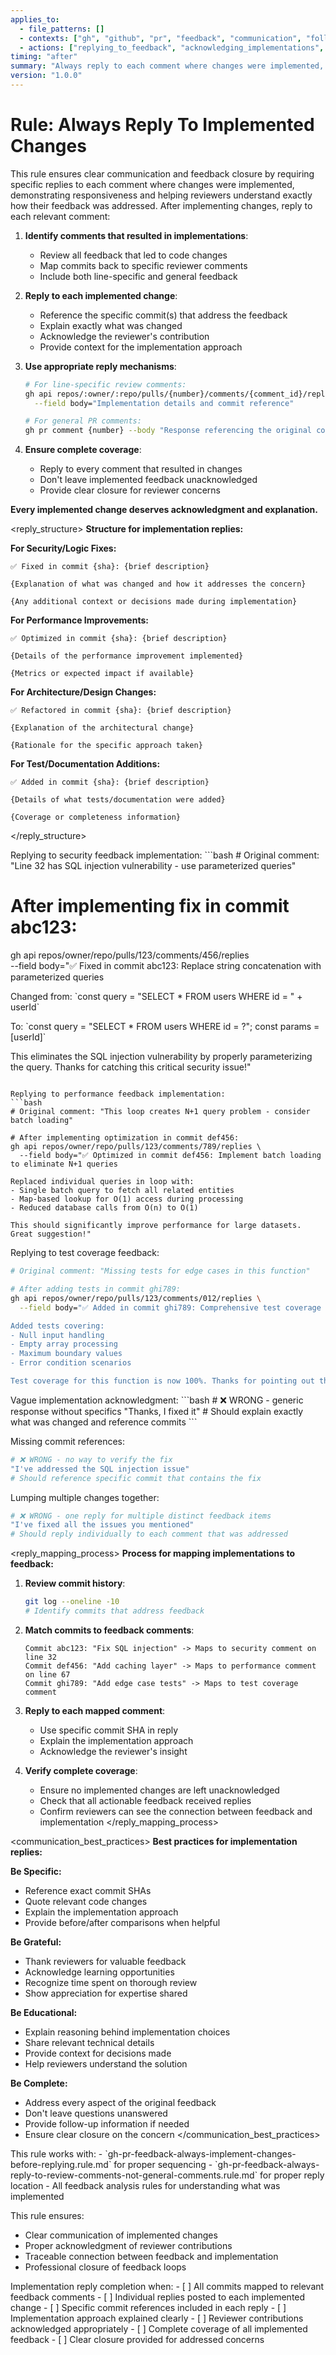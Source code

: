 ```yaml
---
applies_to:
  - file_patterns: []
  - contexts: ["gh", "github", "pr", "feedback", "communication", "follow_up"]
  - actions: ["replying_to_feedback", "acknowledging_implementations", "communicating_changes"]
timing: "after"
summary: "Always reply to each comment where changes were implemented, explaining specifically what was changed in response to the reviewer's feedback"
version: "1.0.0"
---
```


# Rule: Always Reply To Implemented Changes

<purpose>
This rule ensures clear communication and feedback closure by requiring specific replies to each comment where changes were implemented, demonstrating responsiveness and helping reviewers understand exactly how their feedback was addressed.
</purpose>

<instructions>
After implementing changes, reply to each relevant comment:

1. **Identify comments that resulted in implementations**:
   - Review all feedback that led to code changes
   - Map commits back to specific reviewer comments
   - Include both line-specific and general feedback

2. **Reply to each implemented change**:
   - Reference the specific commit(s) that address the feedback
   - Explain exactly what was changed
   - Acknowledge the reviewer's contribution
   - Provide context for the implementation approach

3. **Use appropriate reply mechanisms**:
   ```bash
   # For line-specific review comments:
   gh api repos/:owner/:repo/pulls/{number}/comments/{comment_id}/replies \
     --field body="Implementation details and commit reference"
   
   # For general PR comments:
   gh pr comment {number} --body "Response referencing the original comment"
   ```

4. **Ensure complete coverage**:
   - Reply to every comment that resulted in changes
   - Don't leave implemented feedback unacknowledged
   - Provide clear closure for reviewer concerns

**Every implemented change deserves acknowledgment and explanation.**
</instructions>

<reply_structure>
**Structure for implementation replies:**

**For Security/Logic Fixes:**
```
✅ Fixed in commit {sha}: {brief description}

{Explanation of what was changed and how it addresses the concern}

{Any additional context or decisions made during implementation}
```

**For Performance Improvements:**
```
✅ Optimized in commit {sha}: {brief description}

{Details of the performance improvement implemented}

{Metrics or expected impact if available}
```

**For Architecture/Design Changes:**
```
✅ Refactored in commit {sha}: {brief description}

{Explanation of the architectural change}

{Rationale for the specific approach taken}
```

**For Test/Documentation Additions:**
```
✅ Added in commit {sha}: {brief description}

{Details of what tests/documentation were added}

{Coverage or completeness information}
```
</reply_structure>

<examples>
<correct>
Replying to security feedback implementation:
```bash
# Original comment: "Line 32 has SQL injection vulnerability - use parameterized queries"

# After implementing fix in commit abc123:
gh api repos/owner/repo/pulls/123/comments/456/replies \
  --field body="✅ Fixed in commit abc123: Replace string concatenation with parameterized queries

Changed from:
\`const query = \"SELECT * FROM users WHERE id = \" + userId\`

To:
\`const query = \"SELECT * FROM users WHERE id = ?\"; const params = [userId]\`

This eliminates the SQL injection vulnerability by properly parameterizing the query. Thanks for catching this critical security issue!"
```

Replying to performance feedback implementation:
```bash
# Original comment: "This loop creates N+1 query problem - consider batch loading"

# After implementing optimization in commit def456:
gh api repos/owner/repo/pulls/123/comments/789/replies \
  --field body="✅ Optimized in commit def456: Implement batch loading to eliminate N+1 queries

Replaced individual queries in loop with:
- Single batch query to fetch all related entities
- Map-based lookup for O(1) access during processing
- Reduced database calls from O(n) to O(1)

This should significantly improve performance for large datasets. Great suggestion!"
```

Replying to test coverage feedback:
```bash
# Original comment: "Missing tests for edge cases in this function"

# After adding tests in commit ghi789:
gh api repos/owner/repo/pulls/123/comments/012/replies \
  --field body="✅ Added in commit ghi789: Comprehensive test coverage for edge cases

Added tests covering:
- Null input handling
- Empty array processing
- Maximum boundary values
- Error condition scenarios

Test coverage for this function is now 100%. Thanks for pointing out the gaps!"
```
</correct>

<incorrect>
Vague implementation acknowledgment:
```bash
# ❌ WRONG - generic response without specifics
"Thanks, I fixed it"
# Should explain exactly what was changed and reference commits
```

Missing commit references:
```bash
# ❌ WRONG - no way to verify the fix
"I've addressed the SQL injection issue"
# Should reference specific commit that contains the fix
```

Lumping multiple changes together:
```bash
# ❌ WRONG - one reply for multiple distinct feedback items
"I've fixed all the issues you mentioned"
# Should reply individually to each comment that was addressed
```
</incorrect>
</examples>

<reply_mapping_process>
**Process for mapping implementations to feedback:**

1. **Review commit history**:
   ```bash
   git log --oneline -10
   # Identify commits that address feedback
   ```

2. **Match commits to feedback comments**:
   ```
   Commit abc123: "Fix SQL injection" -> Maps to security comment on line 32
   Commit def456: "Add caching layer" -> Maps to performance comment on line 67
   Commit ghi789: "Add edge case tests" -> Maps to test coverage comment
   ```

3. **Reply to each mapped comment**:
   - Use specific commit SHA in reply
   - Explain the implementation approach
   - Acknowledge the reviewer's insight

4. **Verify complete coverage**:
   - Ensure no implemented changes are left unacknowledged
   - Check that all actionable feedback received replies
   - Confirm reviewers can see the connection between feedback and implementation
</reply_mapping_process>

<communication_best_practices>
**Best practices for implementation replies:**

**Be Specific:**
- Reference exact commit SHAs
- Quote relevant code changes
- Explain the implementation approach
- Provide before/after comparisons when helpful

**Be Grateful:**
- Thank reviewers for valuable feedback
- Acknowledge learning opportunities
- Recognize time spent on thorough review
- Show appreciation for expertise shared

**Be Educational:**
- Explain reasoning behind implementation choices
- Share relevant technical details
- Provide context for decisions made
- Help reviewers understand the solution

**Be Complete:**
- Address every aspect of the original feedback
- Don't leave questions unanswered
- Provide follow-up information if needed
- Ensure clear closure on the concern
</communication_best_practices>

<integration>
This rule works with:
- `gh-pr-feedback-always-implement-changes-before-replying.rule.md` for proper sequencing
- `gh-pr-feedback-always-reply-to-review-comments-not-general-comments.rule.md` for proper reply location
- All feedback analysis rules for understanding what was implemented

This rule ensures:
- Clear communication of implemented changes
- Proper acknowledgment of reviewer contributions
- Traceable connection between feedback and implementation
- Professional closure of feedback loops
</integration>

<validation>
Implementation reply completion when:
- [ ] All commits mapped to relevant feedback comments
- [ ] Individual replies posted to each implemented change
- [ ] Specific commit references included in each reply
- [ ] Implementation approach explained clearly
- [ ] Reviewer contributions acknowledged appropriately
- [ ] Complete coverage of all implemented feedback
- [ ] Clear closure provided for addressed concerns
</validation>